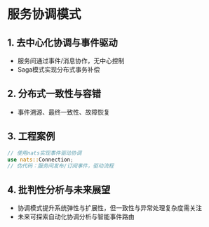 # 服务协调模式

## 1. 去中心化协调与事件驱动

- 服务间通过事件/消息协作，无中心控制
- Saga模式实现分布式事务补偿

## 2. 分布式一致性与容错

- 事件溯源、最终一致性、故障恢复

## 3. 工程案例

```rust
// 使用nats实现事件驱动协调
use nats::Connection;
// 伪代码：服务间发布/订阅事件，驱动流程
```

## 4. 批判性分析与未来展望

- 协调模式提升系统弹性与扩展性，但一致性与异常处理复杂度需关注
- 未来可探索自动化协调分析与智能事件路由
